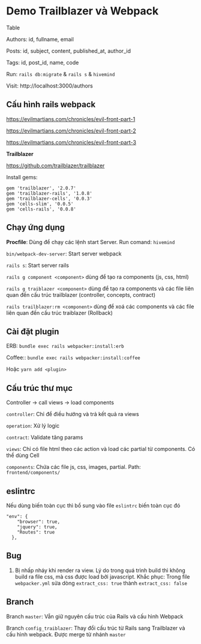 # Demo Trailblazer và Webpack
Table

Authors: id, fullname, email

Posts: id, subject, content, published_at, author_id

Tags: id, post_id, name, code

Run: `rails db:migrate` & `rails s` & `hivemind`

Visit: http://localhost:3000/authors

## Cấu hình rails webpack

https://evilmartians.com/chronicles/evil-front-part-1

https://evilmartians.com/chronicles/evil-front-part-2

https://evilmartians.com/chronicles/evil-front-part-3

**Trailblazer**

https://github.com/trailblazer/trailblazer

Install gems:
```
gem 'trailblazer', '2.0.7'
gem 'trailblazer-rails', '1.0.8'
gem 'trailblazer-cells', '0.0.3'
gem 'cells-slim', '0.0.5'
gem 'cells-rails', '0.0.8'
```

## Chạy ứng dụng

**Procfile**: Dùng để chạy các lệnh start Server. Run comand: `hivemind`

`bin/webpack-dev-server`: Start server webpack

`rails s`: Start server rails

`rails g component <component>` dùng để tạo ra components (js, css, html)

`rails g traiblazer <component>` dùng để tạo ra components và các file liên quan đến cấu trúc trailblazer (controller, concepts, contract)

`rails trailblazer:rm <component>` dùng để xoá các components và các file liên quan đến cấu trúc traiblazer (Rollback)

## Cài đặt plugin

ERB: `bundle exec rails webpacker:install:erb`

Coffee:: `bundle exec rails webpacker:install:coffee`

Hoặc `yarn add <plugin>`

## Cấu trúc thư mục

Controller -> call views -> load components

`controller`: Chỉ để điều hướng và trả kết quả ra views

`operation`: Xử lý logic

`contract`: Validate tâng params

`views`: Chỉ có file html theo các action và load các partial từ components. Có thể dùng Cell

`components`: Chứa các file js, css, images, partial. Path: `frontend/components/`

## eslintrc

Nếu dùng biến toàn cục thì bổ sung vào file `eslintrc` biến toàn cục đó
```
"env": {
    "browser": true,
    "jquery": true,
    "Routes": true
  },
```

## Bug

1. Bị nhấp nháy khi render ra view. Lý do trong quá trình build thì không build ra file css, mà css được load bởi javascript. Khắc phục: Trong file `webpacker.yml` sửa dòng `extract_css: true` thành `extract_css: false`

## Branch

Branch `master`: Vẫn giữ nguyên cấu trúc của Rails và cấu hình Webpack

Branch `config_traiblazer`: Thay đổi cấu trúc từ Rails sang Trailblazer và cấu hình webpack. Được merge từ nhánh `master`
